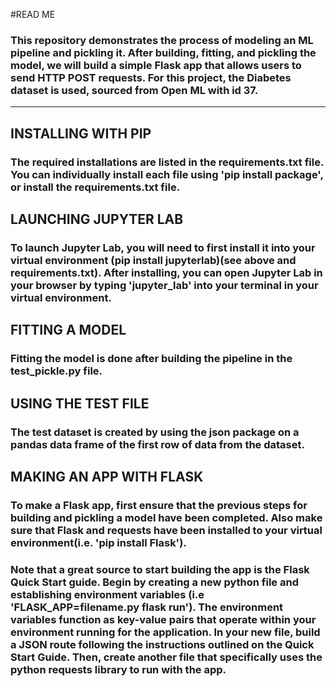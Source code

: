 #READ ME
### This repository demonstrates the process of modeling an ML pipeline and pickling it. After building, fitting, and pickling the model, we will build a simple Flask app that allows users to send HTTP POST requests. For this project, the Diabetes dataset is used, sourced from Open ML with id 37.

---

## INSTALLING WITH PIP
### The required installations are listed in the requirements.txt file. You can individually install each file using 'pip install package', or install the requirements.txt file.

## LAUNCHING JUPYTER LAB
### To launch Jupyter Lab, you will need to first install it into your virtual environment (pip install jupyterlab)(see above and requirements.txt). After installing, you can open Jupyter Lab in your browser by typing 'jupyter_lab' into your terminal in your virtual environment.

## FITTING A MODEL
### Fitting the model is done after building the pipeline in the test_pickle.py file.

## USING THE TEST FILE
### The test dataset is created by using the json package on a pandas data frame of the first row of data from the dataset.

## MAKING AN APP WITH FLASK
### To make a Flask app, first ensure that the previous steps for building and pickling a model have been completed. Also make sure that Flask and requests have been installed to your virtual environment(i.e. 'pip install Flask').

### Note that a great source to start building the app is the Flask Quick Start guide. Begin by creating a new python file and establishing environment variables (i.e 'FLASK_APP=filename.py flask run'). The environment variables function as key-value pairs that operate within your environment running for the application. In your new file, build a JSON route following the instructions outlined on the Quick Start Guide. Then, create another file that specifically uses the python requests library to run with the app. 
